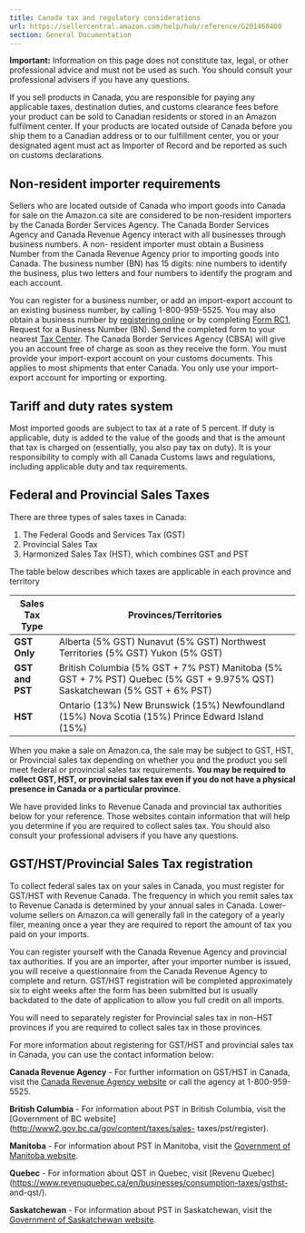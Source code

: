 ```yaml
---
title: Canada tax and regulatory considerations
url: https://sellercentral.amazon.com/help/hub/reference/G201468400
section: General Documentation
---
```


**Important:** Information on this page does not constitute tax, legal, or
other professional advice and must not be used as such. You should consult
your professional advisers if you have any questions.

If you sell products in Canada, you are responsible for paying any applicable
taxes, destination duties, and customs clearance fees before your product can
be sold to Canadian residents or stored in an Amazon fulfilment center. If
your products are located outside of Canada before you ship them to a Canadian
address or to our fulfillment center, you or your designated agent must act as
Importer of Record and be reported as such on customs declarations.

##  Non-resident importer requirements

Sellers who are located outside of Canada who import goods into Canada for
sale on the Amazon.ca site are considered to be non-resident importers by the
Canada Border Services Agency. The Canada Border Services Agency and Canada
Revenue Agency interact with all businesses through business numbers. A non-
resident importer must obtain a Business Number from the Canada Revenue Agency
prior to importing goods into Canada. The business number (BN) has 15 digits:
nine numbers to identify the business, plus two letters and four numbers to
identify the program and each account.

You can register for a business number, or add an import-export account to an
existing business number, by calling 1-800-959-5525. You may also obtain a
business number by [registering
online](http://www.businessregistration.gc.ca/) or by completing [Form
RC1](http://www.cra-arc.gc.ca/E/pbg/tf/rc1/README.html), Request for a
Business Number (BN). Send the completed form to your nearest [Tax
Center](http://www.cra-arc.gc.ca/taxcentre/). The Canada Border Services
Agency (CBSA) will give you an account free of charge as soon as they receive
the form. You must provide your import-export account on your customs
documents. This applies to most shipments that enter Canada. You only use your
import-export account for importing or exporting.

##  Tariff and duty rates system

Most imported goods are subject to tax at a rate of 5 percent. If duty is
applicable, duty is added to the value of the goods and that is the amount
that tax is charged on (essentially, you also pay tax on duty). It is your
responsibility to comply with all Canada Customs laws and regulations,
including applicable duty and tax requirements.

##  Federal and Provincial Sales Taxes

There are three types of sales taxes in Canada:

  

  1. The Federal Goods and Services Tax (GST)
  2. Provincial Sales Tax
  3. Harmonized Sales Tax (HST), which combines GST and PST

The table below describes which taxes are applicable in each province and
territory

**Sales Tax Type** |  **Provinces/Territories**  
---|---  
**GST Only** |  Alberta (5% GST) Nunavut (5% GST) Northwest Territories (5% GST) Yukon (5% GST)  
**GST and PST** |  British Columbia (5% GST + 7% PST) Manitoba (5% GST + 7% PST) Quebec (5% GST + 9.975% QST) Saskatchewan (5% GST + 6% PST)  
**HST** |  Ontario (13%) New Brunswick (15%) Newfoundland (15%) Nova Scotia (15%) Prince Edward Island (15%)  
  
When you make a sale on Amazon.ca, the sale may be subject to GST, HST, or
Provincial sales tax depending on whether you and the product you sell meet
federal or provincial sales tax requirements. **You may be required to collect
GST, HST, or provincial sales tax even if you do not have a physical presence
in Canada or a particular province**.

We have provided links to Revenue Canada and provincial tax authorities below
for your reference. Those websites contain information that will help you
determine if you are required to collect sales tax. You should also consult
your professional advisers if you have any questions.

##  GST/HST/Provincial Sales Tax registration

To collect federal sales tax on your sales in Canada, you must register for
GST/HST with Revenue Canada. The frequency in which you remit sales tax to
Revenue Canada is determined by your annual sales in Canada. Lower-volume
sellers on Amazon.ca will generally fall in the category of a yearly filer,
meaning once a year they are required to report the amount of tax you paid on
your imports.

You can register yourself with the Canada Revenue Agency and provincial tax
authorities. If you are an importer, after your importer number is issued, you
will receive a questionnaire from the Canada Revenue Agency to complete and
return. GST/HST registration will be completed approximately six to eight
weeks after the form has been submitted but is usually backdated to the date
of application to allow you full credit on all imports.

You will need to separately register for Provincial sales tax in non-HST
provinces if you are required to collect sales tax in those provinces.

For more information about registering for GST/HST and provincial sales tax in
Canada, you can use the contact information below:

**Canada Revenue Agency** \- For further information on GST/HST in Canada,
visit the [Canada Revenue Agency
website](https://www.canada.ca/en/services/taxes/gsthst.html) or call the
agency at 1-800-959-5525.

**British Columbia** \- For information about PST in British Columbia, visit
the [Government of BC website](http://www2.gov.bc.ca/gov/content/taxes/sales-
taxes/pst/register).

**Manitoba** \- For information about PST in Manitoba, visit the [Government
of Manitoba
website](https://www.gov.mb.ca/finance/taxation/taxes/retail.html).

**Quebec** \- For information about QST in Quebec, visit [Revenu
Quebec](https://www.revenuquebec.ca/en/businesses/consumption-taxes/gsthst-
and-qst/).

**Saskatchewan** \- For information about PST in Saskatchewan, visit the
[Government of Saskatchewan website](http://finance.gov.sk.ca/taxes/pst/).

##

